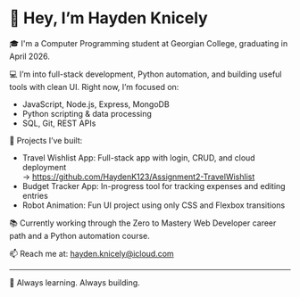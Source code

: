 # 👋 Hey, I’m Hayden Knicely

🎓 I'm a Computer Programming student at Georgian College, graduating in April 2026.

💻 I’m into full-stack development, Python automation, and building useful tools with clean UI. Right now, I’m focused on:

- JavaScript, Node.js, Express, MongoDB  
- Python scripting & data processing  
- SQL, Git, REST APIs

🚀 Projects I’ve built:
- Travel Wishlist App: Full-stack app with login, CRUD, and cloud deployment  
  → https://github.com/HaydenK123/Assignment2-TravelWishlist
- Budget Tracker App: In-progress tool for tracking expenses and editing entries  
- Robot Animation: Fun UI project using only CSS and Flexbox transitions

📚 Currently working through the Zero to Mastery Web Developer career path and a Python automation course.

📫 Reach me at: hayden.knicely@icloud.com

---

🧠 Always learning. Always building.
